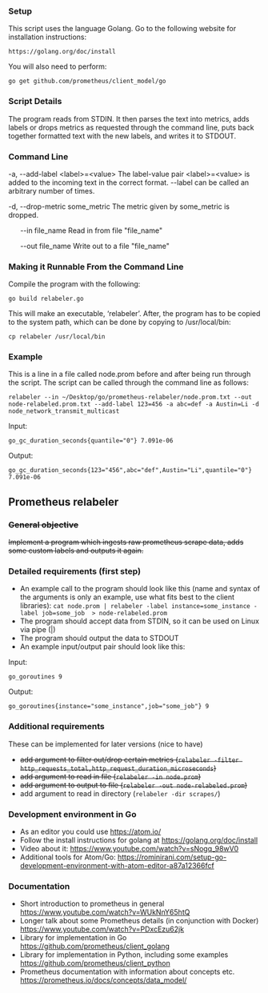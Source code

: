 ### Setup
This script uses the language Golang. Go to the following website for installation instructions:
```
https://golang.org/doc/install
```



You will also need to perform:
```
go get github.com/prometheus/client_model/go
```

### Script Details
The program reads from STDIN. It then parses the text into metrics, adds labels or drops metrics as requested through the command line, puts back together formatted text with the new labels, and writes it to STDOUT.

### Command Line
-a, --add-label \<label\>=\<value\> 
The label-value pair \<label\>=\<value\> is added to the incoming text in the correct 	format. --label can be called an arbitrary number of times.

-d, --drop-metric some_metric
The metric given by some_metric is dropped.

&nbsp;&nbsp;&nbsp;&nbsp;&nbsp; --in file_name
Read in from file "file_name"

&nbsp;&nbsp;&nbsp;&nbsp;&nbsp; --out file_name 
Write out to a file "file_name"

### Making it Runnable From the Command Line
Compile the program with the following:
```
go build relabeler.go
```

This will make an executable, ‘relabeler’. After, the program has to be copied to the system path, which can be done by copying to /usr/local/bin:
```
cp relabeler /usr/local/bin
```


### Example
This is a line in a file called node.prom before and after being run through the script. The script can be called through the command line as follows:
```
relabeler --in ~/Desktop/go/prometheus-relabeler/node.prom.txt --out node-relabeled.prom.txt --add-label 123=456 -a abc=def -a Austin=Li -d node_network_transmit_multicast
```

Input:
```
go_gc_duration_seconds{quantile="0"} 7.091e-06
```

Output:
```
go_gc_duration_seconds{123="456",abc="def",Austin="Li",quantile="0"} 7.091e-06
```

## Prometheus relabeler

### ~~General objective~~
~~Implement a program which ingests raw prometheus scrape data, adds some custom labels and outputs it again.~~

### Detailed requirements (first step)
- An example call to the program should look like this (name and syntax of the arguments is only an example, use what fits best to the client libraries):
`cat node.prom | relabeler -label instance=some_instance -label job=some_job  > node-relabeled.prom`
- The program should accept data from STDIN, so it can be used on Linux via pipe (|) 
- The program should output the data to STDOUT
- An example input/output pair should look like this:

Input:
```
go_goroutines 9
```

Output:
```
go_goroutines{instance="some_instance",job="some_job"} 9
```

### Additional requirements
These can be implemented for later versions (nice to have)
- ~~add argument to filter out/drop certain metrics (`relabeler -filter http_requests_total,http_request_duration_microseconds`)~~
- ~~add argument to read in file (`relabeler -in node.prom`)~~
- ~~add argument to output to file (`relabeler -out node-relabeled.prom`)~~
- add argument to read in directory (`relabeler -dir scrapes/`)

### Development environment in Go
* As an editor you could use https://atom.io/
* Follow the install instructions for golang at https://golang.org/doc/install
* Video about it: https://www.youtube.com/watch?v=sNogq_98wV0
* Additional tools for Atom/Go: https://rominirani.com/setup-go-development-environment-with-atom-editor-a87a12366fcf

### Documentation
* Short introduction to prometheus in general https://www.youtube.com/watch?v=WUkNnY65htQ
* Longer talk about some Prometheus details (in conjunction with Docker) https://www.youtube.com/watch?v=PDxcEzu62jk
* Library for implementation in Go https://github.com/prometheus/client_golang
* Library for implementation in Python, including some examples  https://github.com/prometheus/client_python
* Prometheus documentation with information about concepts etc. https://prometheus.io/docs/concepts/data_model/
